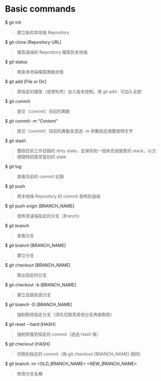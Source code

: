 # Basic commands

$ git init
> 建立新的本地端 Repository

$ git clone [Repository URL]
> 複製遠端的 Repository 檔案到本地端

$ git status
> 檢查本地端檔案異動狀態

$ git add [File or Dir]
> 將指定的檔案（或資料夾）加入版本控制。用 git add . 可加入全部

$ git commit
> 提交（commit）目前的異動

$ git commit -m "Content"
> 提交（commit）目前的異動並透過 -m 參數設定摘要說明文字

$ git stash
> 獲取目前工作目錄的 dirty state，並保存到一個未完成變更的 stack，以方便隨時回復至當初的 state

$ git log
> 查看先前的 commit 記錄

$ git push
> 將本地端 Repository 的 commit 發佈到遠端

$ git push origin [BRANCH_NAME]
> 發佈至遠端指定的分支（Branch）

$ git branch
> 查看分支

$ git branch [BRANCH_NAME]
> 建立分支

$ git checkout [BRANCH_NAME]
> 取出指定的分支

$ git checkout -b [BRANCH_NAME]
> 建立並跳到該分支

$ git branch -D [BRANCH_NAME]
> 強制刪除指定分支（須先切換至其他分支再做刪除）

$ git reset --hard [HASH]
> 強制恢復到指定的 commit（透過 Hash 值）

$ git checkout [HASH]
> 切換到指定的 commit（與 git checkout [BRANCH_NAME] 相同)

$ git branch -m <OLD_BRANCH_NAME> <NEW_BRANCH_NAME>
> 修改分支名稱










